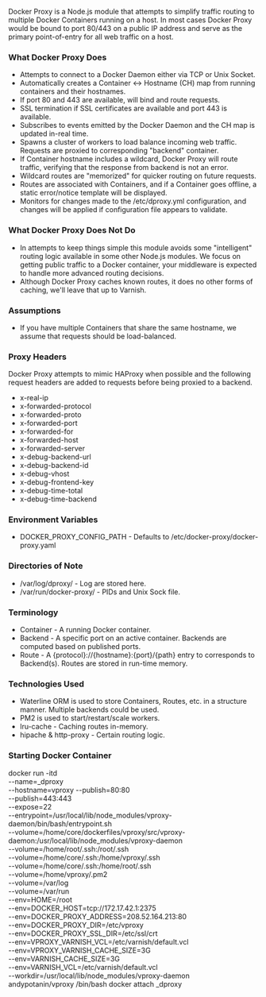 Docker Proxy is a Node.js module that attempts to simplify traffic routing to multiple Docker Containers running on a host.
In most cases Docker Proxy would be bound to port 80/443 on a public IP address and serve as the primary point-of-entry for all web traffic on a host.

### What Docker Proxy Does

* Attempts to connect to a Docker Daemon either via TCP or Unix Socket.
* Automatically creates a Container <-> Hostname (CH) map from running containers and their hostnames.
* If port 80 and 443 are available, will bind and route requests.
* SSL termination if SSL certificates are available and port 443 is available.
* Subscribes to events emitted by the Docker Daemon and the CH map is updated in-real time.
* Spawns a cluster of workers to load balance incoming web traffic. Requests are proxied to corresponding "backend" container.
* If Container hostname includes a wildcard, Docker Proxy will route traffic, verifying that the response from backend is not an error.
* Wildcard routes are "memorized" for quicker routing on future requests.
* Routes are associated with Containers, and if a Container goes offline, a static error/notice template will be displayed.
* Monitors for changes made to the /etc/dproxy.yml configuration, and changes will be applied if configuration file appears to validate.

### What Docker Proxy Does Not Do

* In attempts to keep things simple this module avoids some "intelligent" routing logic available in some other Node.js modules. We focus on getting public traffic to a Docker container, your middleware is expected to handle more advanced routing decisions.
* Although Docker Proxy caches known routes, it does no other forms of caching, we'll leave that up to Varnish.

### Assumptions

* If you have multiple Containers that share the same hostname, we assume that requests should be load-balanced.

### Proxy Headers
Docker Proxy attempts to mimic HAProxy when possible and the following request headers are added to requests before being proxied to a backend.

* x-real-ip
* x-forwarded-protocol
* x-forwarded-proto
* x-forwarded-port
* x-forwarded-for
* x-forwarded-host
* x-forwarded-server
* x-debug-backend-url
* x-debug-backend-id
* x-debug-vhost
* x-debug-frontend-key
* x-debug-time-total
* x-debug-time-backend

### Environment Variables

* DOCKER_PROXY_CONFIG_PATH - Defaults to /etc/docker-proxy/docker-proxy.yaml

### Directories of Note

* /var/log/dproxy/ - Log are stored here.
* /var/run/docker-proxy/ - PIDs and Unix Sock file.

### Terminology

* Container - A running Docker container.
* Backend - A specific port on an active container. Backends are computed based on published ports.
* Route - A {protocol}://{hostname}:{port}/{path} entry to corresponds to Backend(s). Routes are stored in run-time memory.

### Technologies Used

* Waterline ORM is used to store Containers, Routes, etc. in a structure manner. Multiple backends could be used.
* PM2 is used to start/restart/scale workers.
* lru-cache - Caching routes in-memory.
* hipache & http-proxy - Certain routing logic.


### Starting Docker Container

  docker run -itd \
    --name=_dproxy \
    --hostname=vproxy \--publish=80:80 \
    --publish=443:443 \
    --expose=22 \
    --entrypoint=/usr/local/lib/node_modules/vproxy-daemon/bin/bash/entrypoint.sh \
    --volume=/home/core/dockerfiles/vproxy/src/vproxy-daemon:/usr/local/lib/node_modules/vproxy-daemon \
    --volume=/home/root/.ssh:/root/.ssh \
    --volume=/home/core/.ssh:/home/vproxy/.ssh \
    --volume=/home/core/.ssh:/home/root/.ssh \
    --volume=/home/vproxy/.pm2 \
    --volume=/var/log \
    --volume=/var/run \
    --env=HOME=/root \
    --env=DOCKER_HOST=tcp://172.17.42.1:2375 \
    --env=DOCKER_PROXY_ADDRESS=208.52.164.213:80 \
    --env=DOCKER_PROXY_DIR=/etc/vproxy \
    --env=DOCKER_PROXY_SSL_DIR=/etc/ssl/crt \
    --env=VPROXY_VARNISH_VCL=/etc/varnish/default.vcl \
    --env=VPROXY_VARNISH_CACHE_SIZE=3G \
    --env=VARNISH_CACHE_SIZE=3G \
    --env=VARNISH_VCL=/etc/varnish/default.vcl \
    --workdir=/usr/local/lib/node_modules/vproxy-daemon \
    andypotanin/vproxy /bin/bash
  docker attach _dproxy

